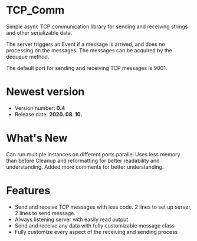 # TCP_Comm

Simple async TCP communication library for sending and receiving strings and other serializable data.

The server triggers an Event if a message is arrived, and does no processing on the messages.
The messages can be acquired by the dequeue method.

The default port for sending and receiving TCP messages is 9001.

# Newest version
 * Version number: **0.4**
 * Release date: **2020. 08. 10.**

# What's New
Can run multiple instances on different ports parallel
Uses less memory than before
Cleanup and reformatting for better readability and understanding.
Added more comments for better understanding.

# Features
- Send and receive TCP messages with less code. 2 lines to set up server, 2 lines to send message.
- Always listening server with easily read output
- Send and receive any data with fully customizable message class
- Fully customize every aspect of the receiving and sending process
